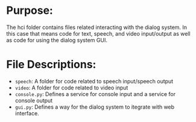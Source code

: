 # Purpose:
The hci folder contains files related interacting with the dialog system. In this case that means code for text, speech, and video input/output as well as code for using the dialog system GUI.

# File Descriptions:
* `speech`: A folder for code related to speech input/speech output
* `video`: A folder for code related to video input
* `console.py`: Defines a service for console input and a service for console output
* `gui.py`: Defines a way for the dialog system to itegrate with web interface.
          